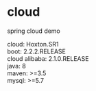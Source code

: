 # cloud
spring cloud demo

cloud:  		    Hoxton.SR1  
boot:   		    2.2.2.RELEASE  
cloud alibaba:  2.1.0.RELEASE  
java:			      8  
maven:			    >=3.5  
mysql:			    >=5.7  
